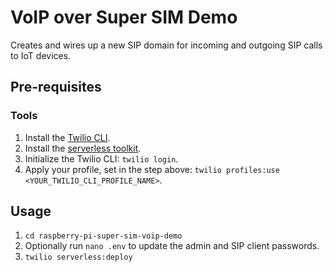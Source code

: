 # VoIP over Super SIM Demo

Creates and wires up a new SIP domain for incoming and outgoing SIP calls to IoT devices.

## Pre-requisites

### Tools

1. Install the [Twilio CLI](https://www.twilio.com/docs/twilio-cli/quickstart#install-twilio-cli).
1. Install the [serverless toolkit](https://www.twilio.com/docs/labs/serverless-toolkit/getting-started).
1. Initialize the Twilio CLI: `twilio login`.
1. Apply your profile, set in the step above: `twilio profiles:use <YOUR_TWILIO_CLI_PROFILE_NAME>`.

## Usage

1. `cd raspberry-pi-super-sim-voip-demo`
1. Optionally run `nano .env` to update the admin and SIP client passwords.
1. `twilio serverless:deploy`
